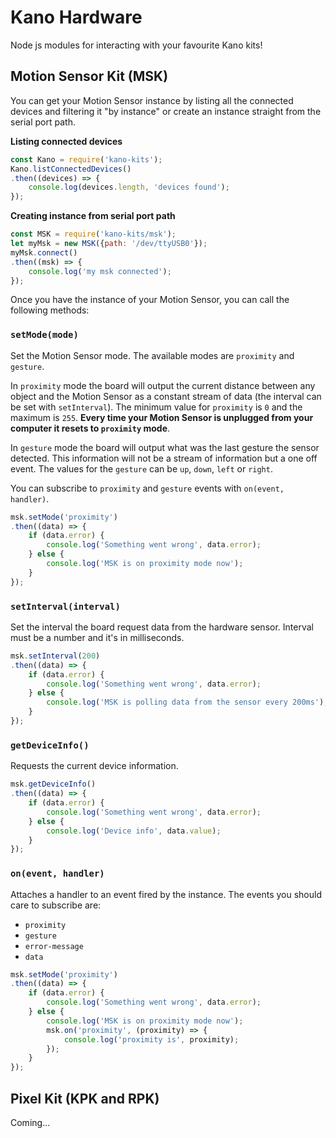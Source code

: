 # Kano Hardware

Node js modules for interacting with your favourite Kano kits!

## Motion Sensor Kit (MSK)

You can get your Motion Sensor instance by listing all the connected devices
and filtering it "by instance" or create an instance straight from the serial
port path.

**Listing connected devices**

```js
const Kano = require('kano-kits');
Kano.listConnectedDevices()
.then((devices) => {
    console.log(devices.length, 'devices found');
});
```

**Creating instance from serial port path**

```js
const MSK = require('kano-kits/msk');
let myMsk = new MSK({path: '/dev/ttyUSB0'});
myMsk.connect()
.then((msk) => {
    console.log('my msk connected');
});
```

Once you have the instance of your Motion Sensor, you can call the following
methods:

### `setMode(mode)`

Set the Motion Sensor mode. The available modes are `proximity` and `gesture`.

In `proximity` mode the board will output the current distance between any
object and the Motion Sensor as a constant stream of data (the interval can be
set with `setInterval`). The minimum value for `proximity` is `0` and the
maximum is `255`. **Every time your Motion Sensor is unplugged from your
computer it resets to `proximity` mode**.

In `gesture` mode the board will output what was the last gesture the sensor
detected. This information will not be a stream of information but a one off
event. The values for the `gesture` can be `up`, `down`, `left` or `right`.

You can subscribe to `proximity` and `gesture` events with `on(event, handler)`.

```js
msk.setMode('proximity')
.then((data) => {
    if (data.error) {
        console.log('Something went wrong', data.error);
    } else {
        console.log('MSK is on proximity mode now');
    }
});
```

### `setInterval(interval)`

Set the interval the board request data from the hardware sensor. Interval must be a number and it's in milliseconds.

```js
msk.setInterval(200)
.then((data) => {
    if (data.error) {
        console.log('Something went wrong', data.error);
    } else {
        console.log('MSK is polling data from the sensor every 200ms');
    }
});
```

### `getDeviceInfo()`

Requests the current device information.

```js
msk.getDeviceInfo()
.then((data) => {
    if (data.error) {
        console.log('Something went wrong', data.error);
    } else {
        console.log('Device info', data.value);
    }
});
```

### `on(event, handler)`

Attaches a handler to an event fired by the instance. The events you should
care to subscribe are:

- `proximity`
- `gesture`
- `error-message`
- `data`

```js
msk.setMode('proximity')
.then((data) => {
    if (data.error) {
        console.log('Something went wrong', data.error);
    } else {
        console.log('MSK is on proximity mode now');
        msk.on('proximity', (proximity) => {
            console.log('proximity is', proximity);
        });
    }
});
```

## Pixel Kit (KPK and RPK)

Coming...

